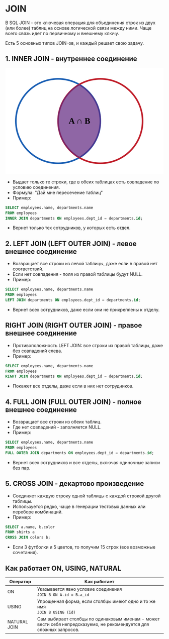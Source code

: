 # JOIN
В SQL JOIN - это ключевая операция для объединения строк из двух (или более) таблиц на основе логической связи между ними. Чаще всего связь идет по первичному и внешнему ключу.

Есть 5 основных типов JOIN-ов, и каждый решает свою задачу.
## 1. INNER JOIN - внутреннее соединение
![Alt text](./attachments/inner.svg)
- Выдает только те строки, где в обеих таблицах есть совпадение по условию соединения.
- Формула: "Дай мне пересечение таблиц"
- Пример:
```sql
SELECT employees.name, departments.name
FROM employees
INNER JOIN departments ON employees.dept_id = departments.id;
```
- Вернет только тех сотрудников, у которых есть отдел.
## 2. LEFT JOIN (LEFT OUTER JOIN) - левое внешнее соединение
- Возвращает все строки из левой таблицы, даже если в правой нет соответствий.
- Если нет совпадения - поля из правой таблицы будут NULL.
- Пример:
```sql
SELECT employees.name, departments.name
FROM employees
LEFT JOIN departments ON employees.dept_id = departments.id;
```
- Вернет всех сотрудников, даже если они не прикреплены к отделу.
## RIGHT JOIN (RIGHT OUTER JOIN) - правое внешнее соединение
- Противоположность LEFT JOIN: все строки из правой таблицы, даже без совпадений слева.
- Пример:
```sql
SELECT employees.name, departments.name
FROM employees
RIGHT JOIN departments ON employees.dept_id = departments.id;
```
- Покажет все отделы, даже если в них нет сотрудников.
## 4. FULL JOIN (FULL OUTER JOIN) - полное внешнее соединение
- Возвращает все строки из обеих таблиц.
- Где нет совпадений - заполняется NULL.
- Пример:
```sql
SELECT employees.name, departments.name
FROM employees
FULL OUTER JOIN departments ON employees.dept_id = departments.id;
```
- Вернет всех сотрудников и все отделы, включая одиночные записи без пар.
## 5. CROSS JOIN - декартово произведение
- Соединяет каждую строку одной таблицы с каждой строкой другой таблицы.
- Используется редко, чаще в генерации тестовых данных или переборе комбинаций.
- Пример:
```sql
SELECT a.name, b.color
FROM shirts a
CROSS JOIN colors b;
```
- Если 3 футболки и 5 цветов, то получим 15 строк (все возможные сочетания).
## Как работает ON, USING, NATURAL

| Оператор     | Как работает                                                                                                        |
| ------------ | ------------------------------------------------------------------------------------------------------------------- |
| ON           | Указывается явно условие соединения<br>`JOIN B ON A.id = B.a_id`                                                    |
| USING        | Упрощенная форма, если столбцы имеют одно и то же имя<br>`JOIN B USING (id)`                                        |
| NATURAL JOIN | Сам выбирает столбцы по одинаковым именам - может вести себя непредсказуемо, не рекомендуется для сложных запросов. |
